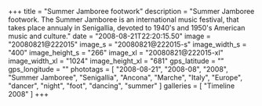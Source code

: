 +++
title = "Summer Jamboree footwork"
description = "Summer Jamboree footwork. The Summer Jamboree is an international music festival, that takes place annualy in Senigallia, devoted to 1940's and 1950's American music and culture."
date = "2008-08-21T22:20:15.50"
image = "20080821@222015"
image_s = "20080821@222015-s"
image_width_s = "400"
image_height_s = "266"
image_xl = "20080821@222015-xl"
image_width_xl = "1024"
image_height_xl = "681"
gps_latitude = ""
gps_longitude = ""
phototags = [ "2008-08-21", "2008-08", "2008", "Summer Jamboree", "Senigallia", "Ancona", "Marche", "Italy", "Europe", "dancer", "night", "foot", "dancing", "summer" ]
galleries = [ "Timeline 2008" ]
+++
